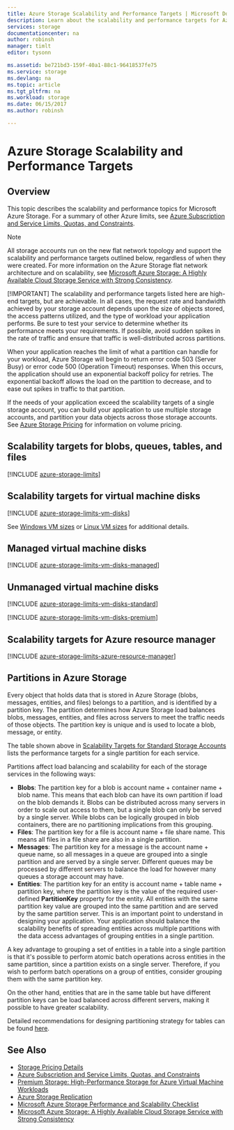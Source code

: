 ```yaml
---
title: Azure Storage Scalability and Performance Targets | Microsoft Docs
description: Learn about the scalability and performance targets for Azure Storage, including capacity, request rate, and inbound and outbound bandwidth for both standard and premium storage accounts. Understand performance targets for partitions within each of the Azure Storage services.
services: storage
documentationcenter: na
author: robinsh
manager: timlt
editor: tysonn

ms.assetid: be721bd3-159f-40a1-88c1-96418537fe75
ms.service: storage
ms.devlang: na
ms.topic: article
ms.tgt_pltfrm: na
ms.workload: storage
ms.date: 06/15/2017
ms.author: robinsh

---
```

# Azure Storage Scalability and Performance Targets
## Overview
This topic describes the scalability and performance topics for Microsoft Azure Storage. For a summary of other Azure limits, see [Azure Subscription and Service Limits, Quotas, and Constraints](../azure-subscription-service-limits.md).

> [!NOTE]
> All storage accounts run on the new flat network topology and support the scalability and performance targets outlined below, regardless of when they were created. For more information on the Azure Storage flat network architecture and on scalability, see [Microsoft Azure Storage: A Highly Available Cloud Storage Service with Strong Consistency](http://blogs.msdn.com/b/windowsazurestorage/archive/2011/11/20/windows-azure-storage-a-highly-available-cloud-storage-service-with-strong-consistency.aspx).
> 
> [!IMPORTANT]
> The scalability and performance targets listed here are high-end targets, but are achievable. In all cases, the request rate and bandwidth achieved by your storage account depends upon the size of objects stored, the access patterns utilized, and the type of workload your application performs. Be sure to test your service to determine whether its performance meets your requirements. If possible, avoid sudden spikes in the rate of traffic and ensure that traffic is well-distributed across partitions.
> 
> When your application reaches the limit of what a partition can handle for your workload, Azure Storage will begin to return error code 503 (Server Busy) or error code 500 (Operation Timeout) responses. When this occurs, the application should use an exponential backoff policy for retries. The exponential backoff allows the load on the partition to decrease, and to ease out spikes in traffic to that partition.
> 
> 

If the needs of your application exceed the scalability targets of a single storage account, you can build your application to use multiple storage accounts, and partition your data objects across those storage accounts. See [Azure Storage Pricing](https://azure.microsoft.com/pricing/details/storage/) for information on volume pricing.

## Scalability targets for blobs, queues, tables, and files
[!INCLUDE [azure-storage-limits](../../includes/azure-storage-limits.md)]

<!-- conceptual info about disk limits -- applies to unmanaged and managed -->
## Scalability targets for virtual machine disks
[!INCLUDE [azure-storage-limits-vm-disks](../../includes/azure-storage-limits-vm-disks.md)]

See [Windows VM sizes](../virtual-machines/windows/sizes.md?toc=%2fazure%2fvirtual-machines%2fwindows%2ftoc.json) or [Linux VM sizes](../virtual-machines/linux/sizes.md?toc=%2fazure%2fvirtual-machines%2flinux%2ftoc.json) for additional details.

## Managed virtual machine disks

[!INCLUDE [azure-storage-limits-vm-disks-managed](../../includes/azure-storage-limits-vm-disks-managed.md)]

## Unmanaged virtual machine disks
[!INCLUDE [azure-storage-limits-vm-disks-standard](../../includes/azure-storage-limits-vm-disks-standard.md)]

[!INCLUDE [azure-storage-limits-vm-disks-premium](../../includes/azure-storage-limits-vm-disks-premium.md)]

## Scalability targets for Azure resource manager
[!INCLUDE [azure-storage-limits-azure-resource-manager](../../includes/azure-storage-limits-azure-resource-manager.md)]

## Partitions in Azure Storage
Every object that holds data that is stored in Azure Storage (blobs, messages, entities, and files) belongs to a partition, and is identified by a partition key. The partition determines how Azure Storage load balances blobs, messages, entities, and files across servers to meet the traffic needs of those objects. The partition key is unique and is used to locate a blob, message, or entity.

The table shown above in [Scalability Targets for Standard Storage Accounts](#standard-storage-accounts) lists the performance targets for a single partition for each service.

Partitions affect load balancing and scalability for each of the storage services in the following ways:

* **Blobs**: The partition key for a blob is account name + container name + blob name. This means that each blob can have its own partition if load on the blob demands it. Blobs can be distributed across many servers in order to scale out access to them, but a single blob can only be served by a single server. While blobs can be logically grouped in blob containers, there are no partitioning implications from this grouping.
* **Files**: The partition key for a file is account name + file share name. This means all files in a file share are also in a single partition.
* **Messages**: The partition key for a message is the account name + queue name, so all messages in a queue are grouped into a single partition and are served by a single server. Different queues may be processed by different servers to balance the load for however many queues a storage account may have.
* **Entities**: The partition key for an entity is account name + table name + partition key, where the partition key is the value of the required user-defined **PartitionKey** property for the entity. All entities with the same partition key value are grouped into the same partition and are served by the same partition server. This is an important point to understand in designing your application. Your application should balance the scalability benefits of spreading entities across multiple partitions with the data access advantages of grouping entities in a single partition.  

A key advantage to grouping a set of entities in a table into a single partition is that it's possible to perform atomic batch operations across entities in the same partition, since a partition exists on a single server. Therefore, if you wish to perform batch operations on a group of entities, consider grouping them with the same partition key. 

On the other hand, entities that are in the same table but have different partition keys can be load balanced across different servers, making it possible to have greater scalability.

Detailed recommendations for designing partitioning strategy for tables can be found [here](https://msdn.microsoft.com/library/azure/hh508997.aspx).

## See Also
* [Storage Pricing Details](https://azure.microsoft.com/pricing/details/storage/)
* [Azure Subscription and Service Limits, Quotas, and Constraints](../azure-subscription-service-limits.md)
* [Premium Storage: High-Performance Storage for Azure Virtual Machine Workloads](storage-premium-storage.md)
* [Azure Storage Replication](storage-redundancy.md)
* [Microsoft Azure Storage Performance and Scalability Checklist](storage-performance-checklist.md)
* [Microsoft Azure Storage: A Highly Available Cloud Storage Service with Strong Consistency](http://blogs.msdn.com/b/windowsazurestorage/archive/2011/11/20/windows-azure-storage-a-highly-available-cloud-storage-service-with-strong-consistency.aspx)

